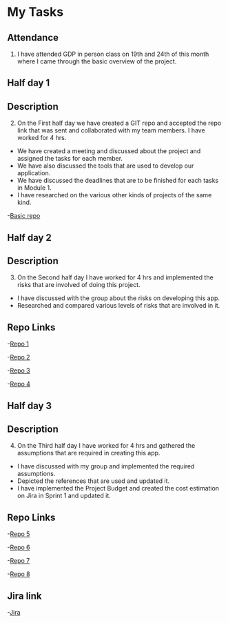 # My Tasks

## Attendance
1. I have attended GDP in person class on 19th and 24th of this month where I came through the basic overview of the project.

## Half day 1
## Description
2. On the First half day we have created a GIT repo and accepted the repo link that was sent and collaborated with my team members. I have worked for 4 hrs.
- We have created a meeting and discussed about the project and assigned the tasks for each member.
- We have also discussed the tools that are used to develop our application.
- We have discussed the deadlines that are to be finished for each tasks in Module 1.
- I have researched on the various other kinds of projects of the same kind. 

-[Basic repo](https://github.com/Dixith1196/THE-HUNT/commit/cf37f2d313f7eb19643e75573d474d6330f9c0f3)

## Half day 2
## Description
3. On the Second half day I have worked for 4 hrs and implemented the risks that are involved of doing this project.
- I have discussed with the group about the risks on developing this app.
- Researched and compared various levels of risks that are involved in it.

## Repo Links
-[Repo 1](https://github.com/Dixith1196/THE-HUNT/commit/2ba31160ef124ca8ed8582342df7695bef07ba5b)

-[Repo 2](https://github.com/Dixith1196/THE-HUNT/commit/14a804413dcd386cbd0b7874e60436676cc996cb)

-[Repo 3](https://github.com/Dixith1196/THE-HUNT/commit/81a5840805be47179bcdac82d2e1819c06dc6074)

-[Repo 4](https://github.com/Dixith1196/THE-HUNT/commit/1e34447217b549b58b87538982c9dfca79384c15)

## Half day 3
## Description
4. On the Third half day I have worked for 4 hrs and gathered the assumptions that are required in creating this app.
- I have discussed with my group and implemented the required assumptions.
- Depicted the references that are used and updated it.
- I have implemented the Project Budget and created the cost estimation on Jira in Sprint 1 and updated it.

## Repo Links
-[Repo 5](https://github.com/Dixith1196/THE-HUNT/commit/34242fd5245d41c47a25ea617678df92ba2b016b)

-[Repo 6](https://github.com/Dixith1196/THE-HUNT/commit/cd989a607dbfbdde7a29459c2da86a2a40d921c5)

-[Repo 7](https://github.com/Dixith1196/THE-HUNT/commit/9a6f99d3900e2437f75f887b2cb0b7570613b660)

-[Repo 8](https://github.com/Dixith1196/THE-HUNT/commit/a8aec4af966b0edc89ca17ee4781f23874eae211)
## Jira link
-[Jira](https://the-hunt.atlassian.net/secure/RapidBoard.jspa?rapidView=2&projectKey=HUN&modal=detail&selectedIssue=HUN-12)




